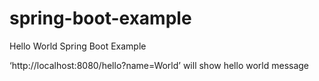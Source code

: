 # spring-boot-example

Hello World Spring Boot Example

‘http://localhost:8080/hello?name=World’ will show hello world message